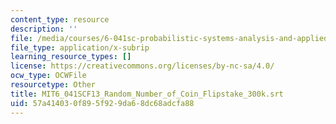 ```yaml
---
content_type: resource
description: ''
file: /media/courses/6-041sc-probabilistic-systems-analysis-and-applied-probability-fall-2013/57a414030f895f929da68dc68adcfa88_MIT6_041SCF13_Random_Number_of_Coin_Flipstake_300k.vtt
file_type: application/x-subrip
learning_resource_types: []
license: https://creativecommons.org/licenses/by-nc-sa/4.0/
ocw_type: OCWFile
resourcetype: Other
title: MIT6_041SCF13_Random_Number_of_Coin_Flipstake_300k.srt
uid: 57a41403-0f89-5f92-9da6-8dc68adcfa88
---
```

